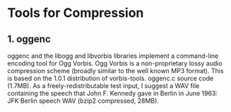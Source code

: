 # Tools for Compression

## 1. oggenc
oggenc and the libogg and libvorbis libraries implement a command-line encoding tool for Ogg Vorbis.
Ogg Vorbis is a non-proprietary lossy audio compression scheme (broadly similar to the well known MP3 format). 
This is based on the 1.0.1 distribution of vorbis-tools. 
oggenc.c source code (1.7MB). 
As a freely-redistributable test input, 
I suggest a WAV file containing the speech that John F. Kennedy gave in Berlin in June 1963: 
JFK Berlin speech WAV (bzip2 compressed, 28MB).
